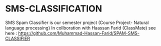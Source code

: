 # SMS-CLASSIFICATION
SMS Spam Classifier is our semester project (Course Project- Natural language processing)
In collboration with Haassan Farid (ClassMate)
see here : https://github.com/Muhammad-Hassan-Farid/SPAM-SMS-CLASSIFIER
